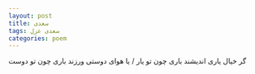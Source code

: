 ```yaml
---
layout: post
title: سعدی
tags: سعدی غزل
categories: poem
---
```


گر خیال یاری اندیشند باری چون تو یار / یا هوای دوستی ورزند باری چون تو دوست
